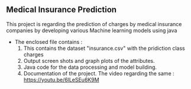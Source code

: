 ## Medical Insurance Prediction

This project is regarding the prediction of charges by medical insurance companies by developing various Machine learning models using java

* The enclosed file contains : 
	1. This contains the dataset "insurance.csv" with the pridiction class charges 
	2. Output screen shots and graph plots of the attributes. 
	3. Java code for the data processing and model building. 
	4. Documentation of the project. 
The video regarding the same :   https://youtu.be/6lLeSEu6K9M
